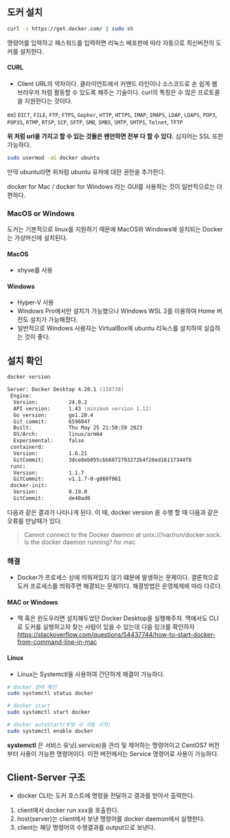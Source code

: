 ## 도커 설치
```zsh
curl -s https://get.docker.com/ | sudo sh
```
명령어를 입력하고 패스워드를 입력하면 리눅스 배포판에 따라 자동으로 최신버전의 도커를 설치한다.

#### CURL
- Client URL의 약자이다. 클라이언트에서 커맨드 라인이나 소스코드로 손 쉽게 웹 브라우저 처럼 활동할 수 있도록 해주는 기술이다. curl의 특징은 수 많은 프로토콜을 지원한다는 것이다.

ex) `DICT`, `FILE`, `FTP`, `FTPS`, `Gopher`, `HTTP`, `HTTPS`, `IMAP`, `IMAPS`, `LDAP`, `LDAPS`, `POP3`, `POP3S`, `RTMP`, `RTSP`, `SCP`, `SFTP`, `SMB`, `SMBS`, `SMTP`, `SMTPS`, `Telnet`, `TFTP`

**위 처럼 url을 가지고 할 수 있는 것들은 왠만하면 전부 다 할 수 있다.**
심지어는 SSL 또한 가능하다.

```zsh
sudo usermod -aG docker ubuntu
```
만약 ubuntu라면 위처럼 ubuntu 유저에 대한 권한을 추가한다.

docker for Mac / docker for Windows 라는 GUI를 사용하는 것이 일반적으로는 더 편하다.

### MacOS or Windows
도커는 기본적으로 linux를 지원하기 때문에 MacOS와 Windows에 설치되는 Docker는 가상머신에 설치된다.

#### MacOS
- xhyve를 사용

#### Windows
- Hyper-V 사용
- Windows Pro에서만 설치가 가능했으나 Windows WSL 2를 이용하여 Home 버전도 설치가 가능해졌다.
- 일반적으로 Windows 사용자는 VirtualBox에 ubuntu 리눅스를 설치하여 실습하는 것이 좋다.

## 설치 확인
```zsh
docker version

Server: Docker Desktop 4.20.1 (110738)
 Engine:
  Version:          24.0.2
  API version:      1.43 (minimum version 1.12)
  Go version:       go1.20.4
  Git commit:       659604f
  Built:            Thu May 25 21:50:59 2023
  OS/Arch:          linux/arm64
  Experimental:     false
 containerd:
  Version:          1.6.21
  GitCommit:        3dce8eb055cbb6872793272b4f20ed16117344f8
 runc:
  Version:          1.1.7
  GitCommit:        v1.1.7-0-g860f061
 docker-init:
  Version:          0.19.0
  GitCommit:        de40ad0
```
다음과 같은 결과가 나타나게 된다. 이 때, docker version 을 수행 할 때 다음과 같은 오류를 만날때가 있다.

> Cannot connect to the Docker daemon at unix:///var/run/docker.sock. Is the docker daemon running? for mac
### 해결
- Docker가 프로세스 상에 띄워져있지 않기 떄문에 발생하는 문제이다. 결론적으로 도커 프로세스를 띄워주면 해결되는 문제이다. 해결방법은 운영체제에 따라 다르다.
#### MAC or Windows
- 맥 혹은 윈도우라면 설치해두었던 Docker Desktop을 실행해주자. 맥에서도 CLI로 도커를 실행하고자 찾는 사람이 있을 수 있는데 다음 링크를 확인하자
https://stackoverflow.com/questions/54437744/how-to-start-docker-from-command-line-in-mac

#### Linux
- Linux는 Systemctl을 사용하여 간단하게 해결이 가능하다.
```zsh
# docker 상태 확인
sudo systemctl status docker

# docker start
sudo systemctl start docker

# docker autoStart(부팅 시 자동 시작)
sudo systemctl enable docker
```

**systemctl** 은 서비스 유닛(.service)을 관리 및 제어하는 명령어이고 CentOS7 버전부터 사용이 가능한 명령어이다. 이전 버전에서는 Service 명령어로 사용이 가능하다.

## Client-Server 구조
- docker CLI는 도커 호스트에 명령을 전달하고 결과를 받아서 출력한다.
1. client에서 docker run xxx을 호출한다.
2. host(server)는 client에서 보낸 명령어를 docker daemon에서 실행한다.
3. client는 해당 명령어의 수행결과를 output으로 보낸다.